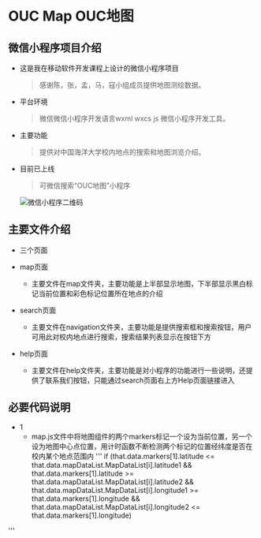 # OUC Map    OUC地图
## 微信小程序项目介绍

* 这是我在移动软件开发课程上设计的微信小程序项目

  > 感谢陈，张，孟，马，寇小组成员提供地图测绘数据。
  
* 平台环境

  > 微信微信小程序开发语言wxml wxcs js    微信小程序开发工具。

* 主要功能

  > 提供对中国海洋大学校内地点的搜索和地图浏览介绍。
  
* 目前已上线
  
  >可微信搜索“OUC地图”小程序
  
  ![微信小程序二维码](http://m.qpic.cn/psb?/V10as9kA4VqXhE/*MI1UEmSDVsx2jnwlAHriqy3Jqk5UIQ3CrcA4JLO8Mk!/b/dCEBAAAAAAAA&bo=WAGIAQAAAAARB.A!&rf=viewer_4)
  
## 主要文件介绍

* 三个页面

* map页面
    * 主要文件在map文件夹，主要功能是上半部显示地图，下半部显示黑白标记当前位置和彩色标记位置所在地点的介绍
    
* search页面
    * 主要文件在navigation文件夹，主要功能是提供搜索框和搜索按钮，用户可用此对校内地点进行搜索，搜索结果列表显示在按钮下方
    
* help页面
    * 主要文件在help文件夹，主要功能是对小程序的功能进行一些说明，还提供了联系我们按钮，只能通过search页面右上方Help页面链接进入
    
## 必要代码说明

* 1
  * map.js文件中将地图组件的两个markers标记一个设为当前位置，另一个设为地图中心点位置，用计时函数不断检测两个标记的位置经纬度是否在校内某个地点范围内
'''
if (that.data.markers[1].latitude <= that.data.mapDataList.MapDataList[i].latitude1 && that.data.markers[1].latitude >= that.data.mapDataList.MapDataList[i].latitude2 && that.data.mapDataList.MapDataList[i].longitude1 >= that.data.markers[1].longitude && that.data.mapDataList.MapDataList[i].longitude2 <= that.data.markers[1].longitude)

'''
